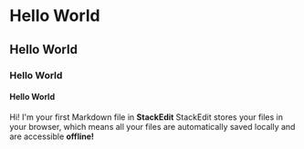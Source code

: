 # Hello World
## Hello World
### Hello World
#### Hello World

Hi! I'm your first Markdown file in **StackEdit**
StackEdit stores your files in your browser, which means all your files are automatically saved locally and are accessible **offline!**
